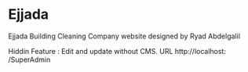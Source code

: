 # Ejjada
Ejjada Building Cleaning Company website designed by Ryad Abdelgalil

Hiddin Feature :
Edit and update without CMS.
URL       http://localhost:     /SuperAdmin

